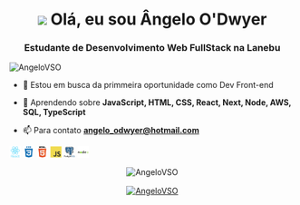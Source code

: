 <h1 align="center"><img src="https://raw.githubusercontent.com/kaueMarques/kaueMarques/master/hi.gif" width="30px"> Olá, eu sou Ângelo O'Dwyer</h1>
<h3 align="center">Estudante de Desenvolvimento Web FullStack na Lanebu</h3>
<p align="left"> <img src="https://komarev.com/ghpvc/?username=AngeloVSO" alt="AngeloVSO" /> </p>

- 🔭 Estou em busca da primmeira oportunidade como Dev Front-end

- 💬 Aprendendo sobre **JavaScript, HTML, CSS, React, Next, Node, AWS, SQL, TypeScript**

- 📫 Para contato **angelo_odwyer@hotmail.com**

<p align="left">
<img src="https://raw.githubusercontent.com/devicons/devicon/master/icons/react/react-original-wordmark.svg" alt="react" width="20" height="20"/>
<img src="https://raw.githubusercontent.com/devicons/devicon/master/icons/css3/css3-plain-wordmark.svg" alt="css3"  width="20" height="20"/>
<img src="https://raw.githubusercontent.com/devicons/devicon/master/icons/html5/html5-original-wordmark.svg" alt="html5"  width="20" height="20"/>
<img src="https://raw.githubusercontent.com/devicons/devicon/master/icons/javascript/javascript-original.svg" alt="javascript" width="20" height="20"/>
<img src="https://raw.githubusercontent.com/devicons/devicon/master/icons/postgresql/postgresql-original-wordmark.svg" alt="postgresql" width="20" height="20"/>
<img src="https://raw.githubusercontent.com/devicons/devicon/master/icons/nodejs/nodejs-original-wordmark.svg" alt="nodejs" width="20" height="20"/></p><p align="center">
<img src="https://github-readme-stats.vercel.app/api?username=AngeloVSO&show_icons=true" alt="AngeloVSO"/> 
</p>

<p align="center">
<a href="https://linkedin.com/in/angelo-odwyer1986/" target="blank"><img align="center" src="https://cdn.jsdelivr.net/npm/simple-icons@3.0.1/icons/linkedin.svg" alt="AngeloVSO" height="20" width="20" /></a>
</p>
